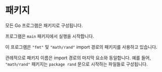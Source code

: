 # 패키지

모든 Go 프로그램은 패키지로 구성됩니다.

프로그램은 `main` 패키지에서 실행을 시작합니다.

이 프로그램은 `"fmt"` 및 `"math/rand"` import 경로의 패키지를 사용하고 있습니다.

관례적으로 패키지 이름은 import 경로의 마지막 요소와 동일합니다. 예를 들어, `"math/rand"` 패키지는 `package rand` 문으로 시작하는 파일들로 구성됩니다.